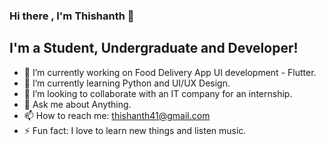 ### Hi there , I'm Thishanth 👋

## I'm a Student, Undergraduate and Developer!

- 🔭 I’m currently working on Food Delivery App UI development - Flutter.
- 🌱 I’m currently learning Python and UI/UX Design.
- 👯 I’m looking to collaborate with an IT company for an internship.
- 💬 Ask me about Anything.
- 📫 How to reach me: thishanth41@gmail.com
- ⚡ Fun fact: I love to learn new things and listen music.

